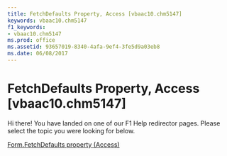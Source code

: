 ```yaml
---
title: FetchDefaults Property, Access [vbaac10.chm5147]
keywords: vbaac10.chm5147
f1_keywords:
- vbaac10.chm5147
ms.prod: office
ms.assetid: 93657019-8340-4afa-9ef4-3fe5d9a03eb8
ms.date: 06/08/2017
---
```



# FetchDefaults Property, Access [vbaac10.chm5147]

Hi there! You have landed on one of our F1 Help redirector pages. Please select the topic you were looking for below.

[Form.FetchDefaults property (Access)](http://msdn.microsoft.com/library/3bbe8c57-e9ff-419a-d2b4-93cb966d6f30%28Office.15%29.aspx)

